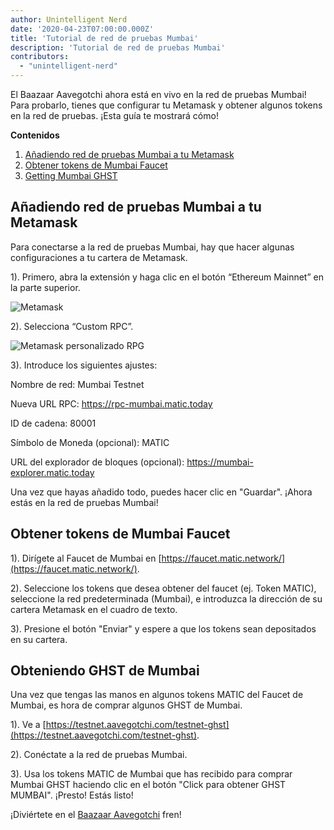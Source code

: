```yaml
---
author: Unintelligent Nerd
date: '2020-04-23T07:00:00.000Z'
title: 'Tutorial de red de pruebas Mumbai'
description: 'Tutorial de red de pruebas Mumbai'
contributors:
  - "unintelligent-nerd"
---
```


El Baazaar Aavegotchi ahora está en vivo en la red de pruebas Mumbai! Para probarlo, tienes que configurar tu Metamask y obtener algunos tokens en la red de pruebas. ¡Esta guía te mostrará cómo!

<div class="contentsBox">

**Contenidos**

<ol>
<li><a href=#adding-mumbai-testnet-to-your-metamask>Añadiendo red de pruebas Mumbai a tu Metamask</a></li>
<li><a href=#getting-tokens-from-mumbai-faucet>Obtener tokens de Mumbai Faucet</a></li>
<li><a href=#getting-mumbai-ghst>Getting Mumbai GHST</a></li>
</ol>

</div>

## Añadiendo red de pruebas Mumbai a tu Metamask

Para conectarse a la red de pruebas Mumbai, hay que hacer algunas configuraciones a tu cartera de Metamask.

1). Primero, abra la extensión y haga clic en el botón “Ethereum Mainnet” en la parte superior.

<img class = "bodyImage" src = "/mumbai-testnet/metamask.png" alt = "Metamask" />

2). Selecciona “Custom RPC”.

<img class = "bodyImage" src = "/mumbai-testnet/metamask-custom-RPC.png" alt = "Metamask personalizado RPG" />

3). Introduce los siguientes ajustes:

Nombre de red: Mumbai Testnet

Nueva URL RPC: https://rpc-mumbai.matic.today

ID de cadena: 80001

Símbolo de Moneda (opcional): MATIC

URL del explorador de bloques (opcional): https://mumbai-explorer.matic.today

Una vez que hayas añadido todo, puedes hacer clic en "Guardar". ¡Ahora estás en la red de pruebas Mumbai!

## Obtener tokens de Mumbai Faucet

1). Dirígete al Faucet de Mumbai en [https://faucet.matic.network/](https://faucet.matic.network/).

2). Seleccione los tokens que desea obtener del faucet (ej. Token MATIC), seleccione la red predeterminada (Mumbai), e introduzca la dirección de su cartera Metamask en el cuadro de texto.

3). Presione el botón "Enviar" y espere a que los tokens sean depositados en su cartera.

## Obteniendo GHST de Mumbai

Una vez que tengas las manos en algunos tokens MATIC del Faucet de Mumbai, es hora de comprar algunos GHST de Mumbai.

1). Ve a [https://testnet.aavegotchi.com/testnet-ghst](https://testnet.aavegotchi.com/testnet-ghst).

2). Conéctate a la red de pruebas Mumbai.

3). Usa los tokens MATIC de Mumbai que has recibido para comprar Mumbai GHST haciendo clic en el botón "Click para obtener GHST MUMBAI". ¡Presto! Estás listo!

¡Diviértete en el [Baazaar Aavegotchi](https://testnet.aavegotchi.com/baazaar/portals) fren!